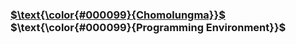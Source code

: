 ### [$\text{\color{#000099}{Chomolungma}}$](https://github.com/Chomolungma-Poem/Chomolungma) $\text{\color{#000099}{Programming Environment}}$
